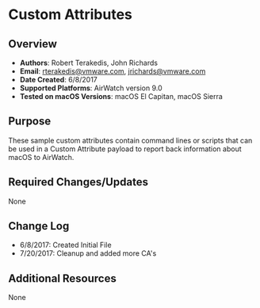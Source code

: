 # Custom Attributes

## Overview
- **Authors**: Robert Terakedis, John Richards
- **Email**: rterakedis@vmware.com, jrichards@vmware.com
- **Date Created**: 6/8/2017
- **Supported Platforms**: AirWatch version 9.0
- **Tested on macOS Versions**: macOS El Capitan, macOS Sierra

## Purpose
These sample custom attributes contain command lines or scripts that can be used in a Custom Attribute payload to report back information about macOS to AirWatch.

## Required Changes/Updates
None

## Change Log
- 6/8/2017: Created Initial File
- 7/20/2017: Cleanup and added more CA's


## Additional Resources
None
